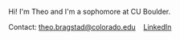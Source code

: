 Hi! I'm Theo and I'm a sophomore at CU Boulder.  

Contact: theo.bragstad@colorado.edu &nbsp;&nbsp; [LinkedIn](https://www.linkedin.com/in/theobragstad)
